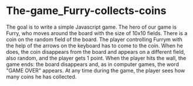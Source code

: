 # The-game_Furry-collects-coins
The goal is to write a simple Javascript game.  The hero of our game is Furry, who moves around the board with the size of 10x10 fields.  There is a coin on the random field of the board. The player controlling Furrym with the help of the arrows on the keyboard has to come to the coin. When he does, the coin disappears from the board and appears on a different field, also random, and the player gets 1 point.  When the player hits the wall, the game ends: the board disappears and, as in computer games, the word "GAME OVER" appears.  At any time during the game, the player sees how many coins he has collected.

